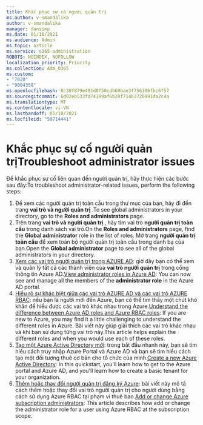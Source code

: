 ```yaml
---
title: Khắc phục sự cố người quản trị
ms.author: v-smandalika
author: v-smandalika
manager: dansimp
ms.date: 01/16/2021
ms.audience: Admin
ms.topic: article
ms.service: o365-administration
ROBOTS: NOINDEX, NOFOLLOW
localization_priority: Priority
ms.collection: Adm_O365
ms.custom:
- "7820"
- "9004358"
ms.openlocfilehash: 8c38f879e491d8f50cdb60bae3f756306fbc6f57
ms.sourcegitcommit: 6d02eb533fd74199af6b20f714b3720991da2c4a
ms.translationtype: MT
ms.contentlocale: vi-VN
ms.lasthandoff: 01/18/2021
ms.locfileid: "50714441"
---
```

# <a name="troubleshoot-administrator-issues"></a><span data-ttu-id="1c6fd-102">Khắc phục sự cố người quản trị</span><span class="sxs-lookup"><span data-stu-id="1c6fd-102">Troubleshoot administrator issues</span></span>

<span data-ttu-id="1c6fd-103">Để khắc phục sự cố liên quan đến người quản trị, hãy thực hiện các bước sau đây:</span><span class="sxs-lookup"><span data-stu-id="1c6fd-103">To troubleshoot administrator-related issues, perform the following steps:</span></span>

1. <span data-ttu-id="1c6fd-104">Để xem các người quản trị toàn cầu trong thư mục của bạn, hãy đi đến trang **vai trò và người quản trị** .</span><span class="sxs-lookup"><span data-stu-id="1c6fd-104">To see global administrators in your directory, go to the **Roles and administrators** page.</span></span>
2. <span data-ttu-id="1c6fd-105">Trên trang **vai trò và người quản trị** , hãy tìm vai trò **người quản trị toàn cầu** trong danh sách vai trò.</span><span class="sxs-lookup"><span data-stu-id="1c6fd-105">On the **Roles and administrators** page, find the **Global administrator** role in the list of roles.</span></span> <span data-ttu-id="1c6fd-106">Mở trang **người quản trị toàn cầu** để xem toàn bộ người quản trị toàn cầu trong danh bạ của bạn.</span><span class="sxs-lookup"><span data-stu-id="1c6fd-106">Open the **Global administrator** page to see all of the global administrators in your directory.</span></span>
3. <span data-ttu-id="1c6fd-107">[Xem các vai trò người quản trị trong AZURE AD](https://docs.microsoft.com/azure/active-directory/roles/manage-roles-portal): giờ đây bạn có thể xem và quản lý tất cả các thành viên của **vai trò người quản trị** trong cổng thông tin Azure AD.</span><span class="sxs-lookup"><span data-stu-id="1c6fd-107">[View administrator roles in Azure AD](https://docs.microsoft.com/azure/active-directory/roles/manage-roles-portal): You can now see and manage all the members of the **administrator role** in the Azure AD portal.</span></span>
4. <span data-ttu-id="1c6fd-108">[Hiểu rõ sự khác biệt giữa các vai trò AZURE AD và các vai trò AZURE RBAC](https://docs.microsoft.com/azure/role-based-access-control/rbac-and-directory-admin-roles): nếu bạn là người mới đến Azure, bạn có thể tìm thấy một chút khó khăn để hiểu được các vai trò khác nhau trong Azure.</span><span class="sxs-lookup"><span data-stu-id="1c6fd-108">[Understand the difference between Azure AD roles and Azure RBAC roles](https://docs.microsoft.com/azure/role-based-access-control/rbac-and-directory-admin-roles): If you are new to Azure, you may find it a little challenging to understand the different roles in Azure.</span></span> <span data-ttu-id="1c6fd-109">Bài viết này giúp giải thích các vai trò khác nhau và khi bạn sử dụng từng vai trò này.</span><span class="sxs-lookup"><span data-stu-id="1c6fd-109">This article helps explain the different roles and when you would use each of these roles.</span></span>
5. <span data-ttu-id="1c6fd-110">[Tạo một Azure Active Directory mới](https://docs.microsoft.com/azure/active-directory/fundamentals/active-directory-access-create-new-tenant): trong bắt đầu nhanh này, bạn sẽ tìm hiểu cách truy nhập Azure Portal và Azure AD và bạn sẽ tìm hiểu cách tạo một đối tượng thuê cơ bản cho tổ chức của mình.</span><span class="sxs-lookup"><span data-stu-id="1c6fd-110">[Create a new Azure Active Directory](https://docs.microsoft.com/azure/active-directory/fundamentals/active-directory-access-create-new-tenant): In this quickstart, you'll learn how to get to the Azure portal and Azure AD, and you'll learn how to create a basic tenant for your organization.</span></span>
6. <span data-ttu-id="1c6fd-111">[Thêm hoặc thay đổi người quản trị đăng ký Azure](https://docs.microsoft.com/azure/cost-management-billing/manage/add-change-subscription-administrator): bài viết này mô tả cách thêm hoặc thay đổi vai trò người quản trị cho người dùng bằng cách sử dụng Azure RBAC tại phạm vi thuê bao.</span><span class="sxs-lookup"><span data-stu-id="1c6fd-111">[Add or change Azure subscription administrators](https://docs.microsoft.com/azure/cost-management-billing/manage/add-change-subscription-administrator): This article describes how add or change the administrator role for a user using Azure RBAC at the subscription scope.</span></span>
